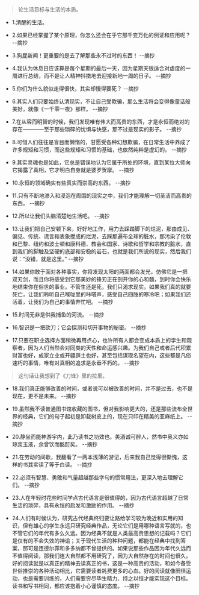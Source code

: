 >论生活目标与生活的本质。

- 1.清醒的生活。

- 2.如果已经掌握了某个原理，你怎么还会在乎它那千变万化的例证和应用呢？ --摘抄

- 3.狗屁新闻！更重要的是去了解那些永不过时的东西！ --摘抄

- 4.我认为休息日应该算是每个星期的最后一天，因为星期天很适合对虚度的一周进行总结，而不是让人精神抖擞地去迎接新地一周的日子。 --摘抄

- 5.你们为什么貌似走得很快，其实却慢得要死？ --摘抄

- 6.其实人们只要始终认清现实，不让自己受欺骗，那么生活将会变得像童话般美好，就像《一千零一夜》那样。 --摘抄

- 7.在从容而明智的时候，我们发现唯有伟大而高贵的东西，才是永恒而绝对的存在————至于那些琐碎的忧惧与快感，那不过是现实的影子。 --摘抄

- 8.可惜人们往往是盲目而懒惰的，甘愿受各种幻想欺骗，在日常生活中养成了许多规矩和习惯，而这些规矩和习惯的基础，也依然纯粹是虚幻的。 --摘抄

- 9.其实灵魂也是如此，它总是错误地认为它属于所处的环境，直到某位大师向它揭露了真相，它才明白自身就是婆罗贺摩。 --摘抄

- 10.永恒的领域确实有些真实而崇高的东西。 --摘抄

- 11.只有不断地渗入和浸泡在周围的现实之中，我们才能理解一切圣洁而高贵的东西。 --摘抄

- 12.所以让我们头脑清楚地生活吧。 --摘抄

- 13.让我们把自己安顿下来，好好地工作，用力去踩踏脚下的烂泥，那由成见、偏见、传统、谎言和表象搅成的烂泥，去踩那遍布全球的脏水，那污染了伦敦和巴黎、纽约和波士顿和康科德、教会和国家、诗歌和哲学和宗教的脏水，直到我们的脚触及坚硬的底部和安稳的岩石，也就是我们所说的现实，然后我们说：“没错，就是这里。” --摘抄

- 14.如果你敢于面对各种事实，你将发现太阳的两面都会发光，仿佛它是一把双刃剑，而且你将感受到它那美妙的锋刃正在剖开你的心和髓，到时你会快乐地结束你在俗世的事业。不管生还是死，我们只渴求现实。如果我们真的就要死亡，让我们聆听自己喉咙里的咔嗒声，感受自己四肢的寒冷吧；如果我们还活着，让我们为自己的事情奔忙吧。 --摘抄

- 15.时间无非是供我捕鱼的河流。 --摘抄

- 16.智识是一把砍刀；它会探测和切开事物的秘密。 --摘抄

- 17.只要在职业选择方面稍微再用点心，也许所有人都会变成本质上的学生和观察者，因为人们当然会对同类的天性和命运感兴趣。为我们自己或者后代积累财富也好，成家立业或开疆辟土也好，甚至包括谋取名望在内，这些都是凡俗速朽的事情，唯有对真相的追求是永垂不朽的。 --摘抄

>这句话让我想到了《刀锋》里的拉里。

- 18.我们真正能够改善的时间，或者说可以被改善的时间，并不是过去，也不是现在，更不是未来。 --摘抄

- 19.虽然我不读普通图书馆收藏的图书，但对我影响更大的，还是那些流布全世界的经典，它们的句子起初是卸载树皮上的，现在只印在精美的亚麻纸上。 --摘抄

- 20.静坐而能神游宇内，此乃读书之功效也。美酒诚可醉人，然书中奥义亦如琼浆玉液，余曾饮而酩酊矣。 --摘抄

- 21.在劳动的间歇，我翻看了一两本浅薄的游记，后来我自己觉得很惭愧，这样的书其实读了等于白读。 --摘抄

- 22.必须有智慧、勇敢和气量超越那些字句的惯常用法，更深入地去理解它们。 --摘抄

- 23.人在年轻时花些时间学点古代语言是很值得的，因为古代语言超越了日常生活的琐碎，具有永恒的启发和激励的作用。 --摘抄

- 24.人们有时候认为，研究古代经典终归要让路给学习较为晚近和实用的知识，但有雄心的学生永远只研究经典作品，无论它们是用哪种语言写就的，也不管它们的年代有多么久远。因为经典不就是人类最高贵思想的记载吗？它们是仅有的不会失效的神谕；关于现代生活的种种问题，都能在经典中找到答案，那可是连德尔菲和多多纳都不曾提供的。如果说那些作品因为年代久远而不值得阅读，那我们连大自然都不用研究了，因为大自然存在的时间也很久。好的阅读就是以真正的精神去读真正的书，这是一种高贵的活动，和如今备受世俗推崇的各种活动相比，它需要读者耗费更多的心血。好的阅读就像田径运动，也是需要训练的，人们需要穷尽毕生精力、持之以恒才能实现这个目标。读书和写书相同，都应该抱着小心谨慎的态度。 --摘抄
